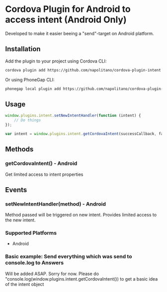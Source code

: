 # Cordova Plugin for Android to access intent (Android Only)

Developed to make it easier beeing a "send"-target on Android platform. 

## Installation

Add the plugin to your project using Cordova CLI:

```bash
cordova plugin add https://github.com/napolitano/cordova-plugin-intent
```
Or using PhoneGap CLI:

```bash
phonegap local plugin add https://github.com/napolitano/cordova-plugin-intent
```

## Usage

```js
window.plugins.intent.setNewIntentHandler(function (intent) {
    // Do things
});
```

```js
var intent = window.plugins.intent.getCordovaIntent(successCallback, failureCallback);
```


## Methods

### getCordovaIntent() - Android
Get limited access to intent properties

## Events

### setNewIntentHandler(method) - Android
Method passed will be triggered on new intent. Provides limited access to the new intent. 


### Supported Platforms

- Android


### Basic example: Send everything which was send to console.log to Answers

Will be added ASAP. Sorry for now. Please do "console.log(window.plugins.intent.getCordovaIntent()) to get a basic idea of the intent object
